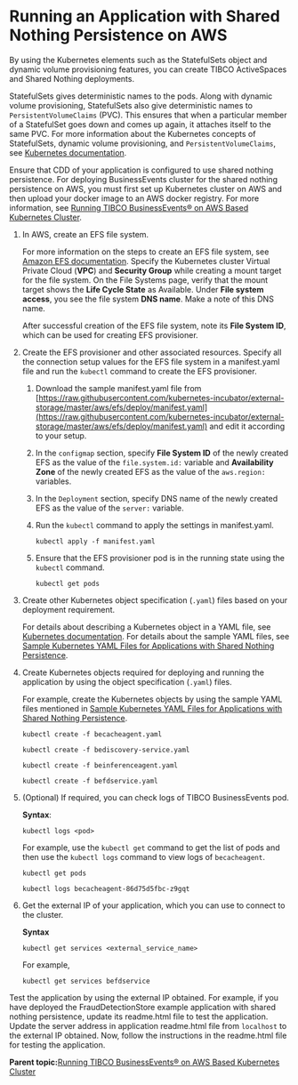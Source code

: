 # Running an Application with Shared Nothing Persistence on AWS

By using the Kubernetes elements such as the StatefulSets object and dynamic volume provisioning features, you can create TIBCO ActiveSpaces and Shared Nothing deployments.

StatefulSets gives deterministic names to the pods. Along with dynamic volume provisioning, StatefulSets also give deterministic names to `PersistentVolumeClaims` \(PVC\). This ensures that when a particular member of a StatefulSet goes down and comes up again, it attaches itself to the same PVC. For more information about the Kubernetes concepts of StatefulSets, dynamic volume provisioning, and `PersistentVolumeClaims`, see [Kubernetes documentation](https://kubernetes.io/docs/concepts/).

Ensure that CDD of your application is configured to use shared nothing persistence. For deploying BusinessEvents cluster for the shared nothing persistence on AWS, you must first set up Kubernetes cluster on AWS and then upload your docker image to an AWS docker registry. For more information, see [Running TIBCO BusinessEvents® on AWS Based Kubernetes Cluster](Running%20BusinessEvents%20Applications%20in%20Kubernetes#).

1.  In AWS, create an EFS file system.

    For more information on the steps to create an EFS file system, see [Amazon EFS documentation](https://docs.aws.amazon.com/efs/latest/ug/gs-step-two-create-efs-resources.html). Specify the Kubernetes cluster Virtual Private Cloud \(**VPC**\) and **Security Group** while creating a mount target for the file system. On the File Systems page, verify that the mount target shows the **Life Cycle State** as Available. Under **File system access**, you see the file system **DNS name**. Make a note of this DNS name.

    After successful creation of the EFS file system, note its **File System ID**, which can be used for creating EFS provisioner.

2.  Create the EFS provisioner and other associated resources. Specify all the connection setup values for the EFS file system in a manifest.yaml file and run the `kubectl` command to create the EFS provisioner.

    1.  Download the sample manifest.yaml file from [https://raw.githubusercontent.com/kubernetes-incubator/external-storage/master/aws/efs/deploy/manifest.yaml](https://raw.githubusercontent.com/kubernetes-incubator/external-storage/master/aws/efs/deploy/manifest.yaml) and edit it according to your setup.

    2.  In the `configmap` section, specify **File System ID** of the newly created EFS as the value of the `file.system.id:` variable and **Availability Zone** of the newly created EFS as the value of the `aws.region:` variables.

    3.  In the `Deployment` section, specify DNS name of the newly created EFS as the value of the `server:` variable.

    4.  Run the `kubectl` command to apply the settings in manifest.yaml.

        ```
        kubectl apply -f manifest.yaml
        ```

    5.  Ensure that the EFS provisioner pod is in the running state using the `kubectl` command.

        ```
        kubectl get pods
        ```

3.  Create other Kubernetes object specification \(`.yaml`\) files based on your deployment requirement.

    For details about describing a Kubernetes object in a YAML file, see [Kubernetes documentation](https://kubernetes.io/docs/concepts/overview/working-with-objects/kubernetes-objects/). For details about the sample YAML files, see [Sample Kubernetes YAML Files for Applications with Shared Nothing Persistence](Sample%20YAML%20Files%20for%20Applications%20with%20Shared%20Nothing%20Persistence#).

4.  Create Kubernetes objects required for deploying and running the application by using the object specification \(`.yaml`\) files.

    For example, create the Kubernetes objects by using the sample YAML files mentioned in [Sample Kubernetes YAML Files for Applications with Shared Nothing Persistence](Sample%20YAML%20Files%20for%20Applications%20with%20Shared%20Nothing%20Persistence#).

    ```
    kubectl create -f becacheagent.yaml
    
    kubectl create -f bediscovery-service.yaml
    
    kubectl create -f beinferenceagent.yaml
    
    kubectl create -f befdservice.yaml
    ```

5.  \(Optional\) If required, you can check logs of TIBCO BusinessEvents pod.

    **Syntax**:

    ```
    kubectl logs <pod>
    ```

    For example, use the `kubectl get` command to get the list of pods and then use the `kubectl logs` command to view logs of `becacheagent`.

    ```
    kubectl get pods
    
    kubectl logs becacheagent-86d75d5fbc-z9gqt
    ```

6.  Get the external IP of your application, which you can use to connect to the cluster.

    **Syntax**

    ```
    kubectl get services <external_service_name>
    ```

    For example,

    ```
    kubectl get services befdservice
    ```


Test the application by using the external IP obtained. For example, if you have deployed the FraudDetectionStore example application with shared nothing persistence, update its readme.html file to test the application. Update the server address in application readme.html file from `localhost` to the external IP obtained. Now, follow the instructions in the readme.html file for testing the application.

**Parent topic:**[Running TIBCO BusinessEvents® on AWS Based Kubernetes Cluster](Running%20BusinessEvents%20Applications%20in%20Kubernetes)

